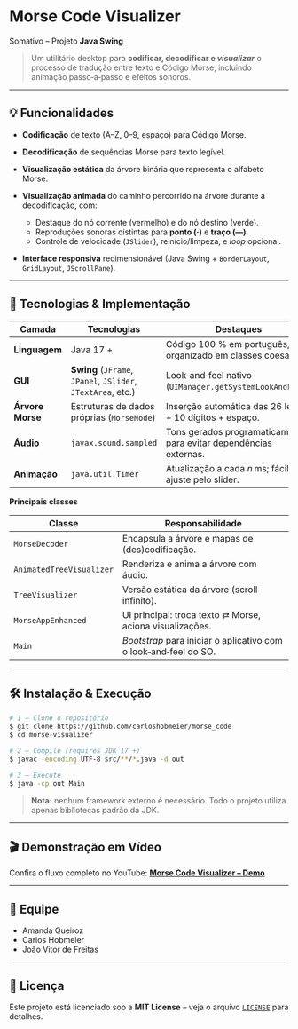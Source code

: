 # Morse Code Visualizer

Somativo – Projeto **Java Swing**

> Um utilitário desktop para **codificar, decodificar e *visualizar*** o processo de tradução entre texto e Código Morse, incluindo animação passo‑a‑passo e efeitos sonoros.

---

## 💡 Funcionalidades

* **Codificação** de texto (A–Z, 0–9, espaço) para Código Morse.
* **Decodificação** de sequências Morse para texto legível.
* **Visualização estática** da árvore binária que representa o alfabeto Morse.
* **Visualização animada** do caminho percorrido na árvore durante a decodificação, com:

    * Destaque do nó corrente (vermelho) e do nó destino (verde).
    * Reproduções sonoras distintas para **ponto (·)** e **traço (—)**.
    * Controle de velocidade (`JSlider`), reinício/limpeza, e *loop* opcional.
* **Interface responsiva** redimensionável (Java Swing + `BorderLayout`, `GridLayout`, `JScrollPane`).

---

## 🚀 Tecnologias & Implementação

| Camada           | Tecnologias                                                  | Destaques                                                         |
| ---------------- | ------------------------------------------------------------ | ----------------------------------------------------------------- |
| **Linguagem**    | Java 17 +                                                    | Código 100 % em português, organizado em classes coesas.          |
| **GUI**          | **Swing** (`JFrame`, `JPanel`, `JSlider`, `JTextArea`, etc.) | Look‑and‑feel nativo (`UIManager.getSystemLookAndFeel`).          |
| **Árvore Morse** | Estruturas de dados próprias (`MorseNode`)                   | Inserção automática das 26 letras + 10 dígitos + espaço.          |
| **Áudio**        | `javax.sound.sampled`                                        | Tons gerados programaticamente para evitar dependências externas. |
| **Animação**     | `java.util.Timer`                                            | Atualização a cada *n* ms; fácil ajuste pelo slider.              |

**Principais classes**

| Classe                   | Responsabilidade                                                 |
| ------------------------ | ---------------------------------------------------------------- |
| `MorseDecoder`           | Encapsula a árvore e mapas de (des)codificação.                  |
| `AnimatedTreeVisualizer` | Renderiza e anima a árvore com áudio.                            |
| `TreeVisualizer`         | Versão estática da árvore (scroll infinito).                     |
| `MorseAppEnhanced`       | UI principal: troca texto ⇄ Morse, aciona visualizações.         |
| `Main`                   | *Bootstrap* para iniciar o aplicativo com o look‑and‑feel do SO. |

---

## 🛠️ Instalação & Execução

```bash
# 1 – Clone o repositório
$ git clone https://github.com/carloshobmeier/morse_code
$ cd morse‑visualizer

# 2 – Compile (requires JDK 17 +)
$ javac -encoding UTF-8 src/**/*.java -d out

# 3 – Execute
$ java -cp out Main
```

> **Nota:** nenhum framework externo é necessário. Todo o projeto utiliza apenas bibliotecas padrão da JDK.

---

## 🎬 Demonstração em Vídeo

Confira o fluxo completo no YouTube: **[Morse Code Visualizer – Demo](https://www.youtube.com/watch?v=RGeKQJkh_N4)**

---

## 👥 Equipe

* Amanda Queiroz
* Carlos Hobmeier
* João Vitor de Freitas


---

## 📄 Licença

Este projeto está licenciado sob a **MIT License** – veja o arquivo [`LICENSE`](LICENSE) para detalhes.
